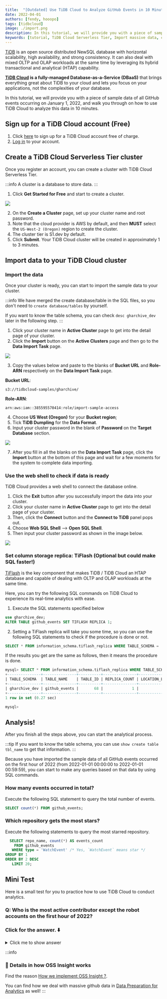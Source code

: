 ```yaml
---
title:  "[Outdated] Use TiDB Cloud to Analyze GitHub Events in 10 Minutes"
date: 2022-04-01
authors: [fendy, hooopo]
tags: [tidbcloud]
image: ./import.png
description: In this tutorial, we will provide you with a piece of sample data of all GitHub events occurring on January 1, 2022, and walk you through on how to use TiDB Cloud to analyze this data in 10 minutes. 
keywords: [tutorial, TiDB Cloud Serverless Tier, Import massive data, column storage replica, tidb, top ranking, github, database, github archive, gitHub metrics]
---
```


[TiDB](https://docs.pingcap.com/tidb/stable/overview?utm_source=ossinsight&utm_medium=referral) is an open source distributed NewSQL database with horizontal scalability, high availability, and strong consistency. It can also deal with mixed OLTP and OLAP workloads at the same time by leveraging its hybrid transactional and analytical (HTAP) capability. 

**[TiDB Cloud](https://docs.pingcap.com/tidbcloud/public-preview?utm_source=ossinsight&utm_medium=referral) is a fully-managed Database-as-a-Service (DBaaS)** that brings everything great about TiDB to your cloud and lets you focus on your applications, not the complexities of your database. 

In this tutorial, we will provide you with a piece of sample data of all GitHub events occurring on January 1, 2022, and walk you through on how to use TiDB Cloud to analyze this data in 10 minutes.  

## Sign up for a TiDB Cloud account (Free)

1. Click [here](https://tidbcloud.com/free-trial/?utm_source=ossinsight&utm_medium=community) to sign up for a TiDB Cloud account free of charge. 
2. [Log in](https://tidbcloud.com/?utm_source=ossinsight&utm_medium=community) to your account.

<!--truncate-->

## Create a TiDB Cloud Serverless Tier cluster
Once you register an account, you can create a cluster with TiDB Cloud Serverless Tier. 

:::info
 A cluster is a database to store data. 
:::

1. Click **Get Started for Free** and start to create a cluster.

![](./dev-tier.png)

2. On the **Create a Cluster** page, set up your cluster name and root password.
3. Note that the cloud provider is AWS by default, and then **MUST** select the `US-West-2 (Oregon)` region to create the cluster.
4. The cluster tier is S1.dev by default.
5. Click **Submit**.
Your TiDB Cloud cluster will be created in approximately 1 to 3 minutes.


## Import data to your TiDB Cloud cluster

### Import the data
Once your cluster is ready, you can start to import the sample data to your cluster. 

:::info
We have merged the create database/table in the SQL files, so you don't need to `create database/tables` by yourself.

If you want to know the table schema, you can check `desc gharchive_dev` later in the following step. 
:::

1. Click your cluster name in **Active Cluster** page to get into the detail page of your cluster.
2. Click the **Import** button on the **Active Clusters** page and then go to the **Data Import Task** page. 

![](./import.png)

3. Copy the values below and paste to the blanks of **Bucket URL** and **Role-ARN** respectively on the **Data Import Task** page.

**Bucket URL**:
```
s3://tidbcloud-samples/gharchive/
```
**Role-ARN**:
```
arn:aws:iam::385595570414:role/import-sample-access
```

4. Choose **US West (Oregon)** for your **Bucket region**;
5. Tick **TiDB Dumpling** for the **Data Format**. 
6. Input your cluster password in the blank of **Password** on the **Target Database** section. 

![](./fill.png)

7. After you fill in all the blanks on the **Data Import Task** page, click the **Import** button at the bottom of this page and wait for a few moments for the system to complete data importing. 


### Use the web shell to check if data is ready
TiDB Cloud provides a web shell to connect the database online. 
1. Click the **Exit** button after you successfully import the data into your cluster. 
2. Click your cluster name in **Active Cluster** page to get into the detail page of your cluster.
3. Then, click the **Connect** button and the **Connect to TiDB** panel pops out. 
4. Choose **Web SQL Shell** --> **Open SQL Shell**. 
5. Then input your cluster password as shown in the image below.

![](./web-shell.png)


### Set column storage replica: TiFlash (Optional but could make SQL faster!) 

[TiFlash](https://docs.pingcap.com/tidb/stable/tiflash-overview?utm_source=ossinsight&utm_medium=referral) is the key component that makes TiDB / TiDB Cloud an HTAP database and capable of dealing with OLTP and OLAP workloads at the same time. 

Here, you can try the following SQL commands on TiDB Cloud to experience its real-time analytics with ease.

1. Execute the SQL statements specified below 

```sql
use gharchive_dev;
ALTER TABLE github_events SET TIFLASH REPLICA 1;
```

2. Setting a TiFlash replica will take you some time, so you can use the following SQL statements to check if the procedure is done or not. 

```sql
SELECT * FROM information_schema.tiflash_replica WHERE TABLE_SCHEMA = 'gharchive_dev' and TABLE_NAME = 'github_events';
```

If the results you get are the same as follows, then it means the procedure is done. 

```sql
mysql> SELECT * FROM information_schema.tiflash_replica WHERE TABLE_SCHEMA = 'gharchive_dev' and TABLE_NAME = 'github_events';
+---------------+---------------+----------+---------------+-----------------+-----------+----------+
| TABLE_SCHEMA  | TABLE_NAME    | TABLE_ID | REPLICA_COUNT | LOCATION_LABELS | AVAILABLE | PROGRESS |
+---------------+---------------+----------+---------------+-----------------+-----------+----------+
| gharchive_dev | github_events |       68 |             1 |                 |         1 |        1 |
+---------------+---------------+----------+---------------+-----------------+-----------+----------+
1 row in set (0.27 sec)

mysql>
```

## Analysis!

After you finish all the steps above, you can start the analytical process. 

:::tip
If you want to know the table schema, you can use `show create table tbl_name` to get that information.
:::

Because you have imported the sample data of all GitHub events occurred on the first hour of 2022 (from 2022-01-01 00:00:00 to 2022-01-01 00:59:59), you can start to make any queries based on that data by using SQL commands. 

### How many events occurred in total?
Execute the following SQL statement to query the total number of events. 

```sql
SELECT count(*) FROM github_events;
```

### Which repository gets the most stars?
Execute the following statements to query the most starred repository. 

```sql
  SELECT repo_name, count(*) AS events_count
    FROM github_events
   WHERE type = 'WatchEvent' /* Yes, `WatchEvent` means star */
GROUP BY 1
ORDER BY 2 DESC
   LIMIT 20;
```


## Mini Test
Here is a small test for you to practice how to use TiDB Cloud to conduct analytics. 

### Q: Who is the most active contributor except the robot accounts on the first hour of 2022?

### Click for the answer. ⬇️

<details><summary>Click me to show answer</summary>

```sql
  SELECT actor_login, 
         count(*) AS events_count
    FROM github_events
   WHERE actor_login NOT LIKE '%bot%'
GROUP BY 1
ORDER BY 2 DESC 
   LIMIT 20;
```

</details>

:::info
### 🌟 Details in how OSS Insight works

Find the reason [How we implement OSS Insight ?](/blog/why-we-choose-tidb-to-support-ossinsight).

You can find how we deal with massive github data in [Data Preparation for Analytics](/blog/how-it-works) as well!
:::
